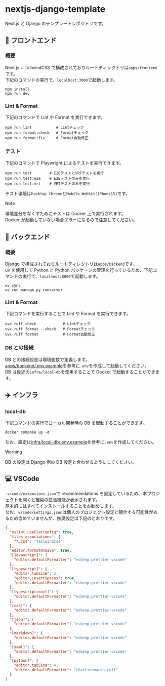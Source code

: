 # nextjs-django-template

Next.js と Django のテンプレートレポジトリです。

## 🧸 フロントエンド

### 概要

Next.js + TailwindCSS で構成されておりルートディレクトリは`apps/frontend`です。<br>
下記のコマンドの実行で、`localhost:3000`で起動します。

```
npm install
npm run dev
```

### Lint & Format

下記のコマンドで Lint や Format を実行できます。

```
npm run lint           # Lintチェック
npm run format:check   # Formatチェック
npm run format:fix     # Format自動修正
```

### テスト

下記のコマンドで Playwright によるテストを実行できます。

```
npm run test        # E2EテストとVRTテストを実行
npm run test:e2e    # E2Eテストのみを実行
npm run test:vrt    # VRTテストのみを実行
```

テスト環境は`Desktop Chrome`と`Mobile Webkit(iPhone15)`です。

> [!NOTE]
> 環境差分をなくすためにテストは Docker 上で実行されます。<br>
> Docker が起動していない場合エラーになるので注意してください。

## 🤖 バックエンド

### 概要

Django で構成されておりルートディレクトリは`apps/backend`です。<br>
uv を使用して Python と Python パッケージの管理を行っているため、下記コマンドの実行で、`localhost:8000`で起動します。

```
uv sync
uv run manage.py runserver
```

### Lint & Format

下記コマンドを実行することで Lint や Format を実行できます。

```
uvx ruff check            # Lintチェック
uvx ruff format --check   # Formatチェック
uvx ruff format           # Format自動修正
```

### DB との接続

DB との接続設定は環境変数で定義します。<br>
[apps/backend/.env.example](https://github.com/shin-kawakami-dg/nextjs-django-template/blob/main/apps/backend/.env.example)を参考に`.env`を作成して起動してください。<br>
DB は後述の`infra/local-db`を使用することで Docker で起動することができます。

## ✈️ インフラ

### local-db

下記コマンドの実行でローカル開発時の DB を起動することができます。<br>

```
docker compose up -d
```

なお、設定は[infra/local-db/.env.example]()を参考に`.env`を作成してください。<br>

> [!WARNING]
> DB の設定は Django 側の DB 設定と合わせるようにしてください。

## 💻 VSCode

`.vscode/extensions.json`で recommendations を設定しているため、本プロジェクトを開くと推奨の拡張機能が表示されます。<br>
基本的にはすべてインストールすることをお勧めします。<br>
なお、`vscode/settings.json`は個人のプロジェクト設定と競合する可能性があるため含めていませんが、推奨設定は下記のとおりです。<br>

```json
{
  "eslint.useFlatConfig": true,
  "files.associations": {
    "*.css": "tailwindcss"
  },
  "editor.formatOnSave": true,
  "[javascript]": {
    "editor.defaultFormatter": "esbenp.prettier-vscode"
  },
  "[typescript]": {
    "editor.tabSize": 2,
    "editor.insertSpaces": true,
    "editor.defaultFormatter": "esbenp.prettier-vscode"
  },
  "[typescriptreact]": {
    "editor.defaultFormatter": "esbenp.prettier-vscode"
  },
  "[css]": {
    "editor.defaultFormatter": "esbenp.prettier-vscode"
  },
  "[json]": {
    "editor.defaultFormatter": "esbenp.prettier-vscode"
  },
  "[markdown]": {
    "editor.defaultFormatter": "esbenp.prettier-vscode"
  },
  "[yaml]": {
    "editor.defaultFormatter": "esbenp.prettier-vscode"
  },
  "[python]": {
    "editor.tabSize": 4,
    "editor.defaultFormatter": "charliermarsh.ruff"
  }
}
```
